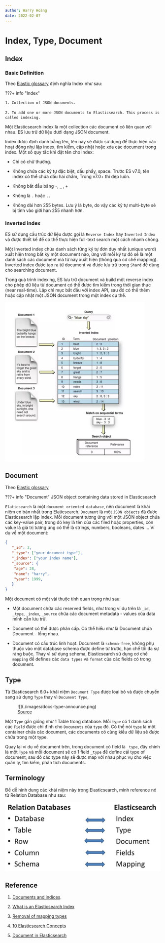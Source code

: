 ```yaml
---
author: Harry Hoang
date: 2022-02-07
---
```


# Index, Type, Document

## Index

### Basic Definition

Theo [Elastic glossary](https://www.elastic.co/guide/en/elastic-stack-glossary/current/terms.html#i-glos) định nghĩa Index như sau:

???+ info "Index"

    1. Collection of JSON documents.
  
    2. To add one or more JSON documents to Elasticsearch. This process is called indexing.


Một Elasticsearch index là một collection các document có liên quan với nhau. ES lưu trữ dữ liệu dưới dạng JSON document. 

Index được định danh bằng tên, tên này sẽ được sử dụng để thực hiện các hoạt động như lập index, tìm kiếm, cập nhật hoặc xóa các document trong index. Một số quy tắc khi đặt tên cho index:

- Chỉ có chữ thường.

- Không chứa các ký tự đặc biệt, dấu phẩy, space. Trước ES v7.0, tên index có thể chứa dấu hai chấm, Trong v7.0+ thì dẹp luôn.

- Không bắt đầu bằng `-`, `_` , `+`

- Không là `.` hoặc `..`

- Không dài hơn 255 bytes. Lưu ý là byte, do vậy các ký tự multi-byte sẽ bị tính vào giới hạn 255 nhanh hơn.

### Inverted index

ES sử dụng cấu trúc dữ liệu được gọi là `Reverse Index` hay `Inverted Index` và được thiết kế để có thể thực hiện  full-text search một cách nhanh chóng.

Một Inverted index chứa danh sách từng ký tự đơn duy nhất (unique word) xuất hiện trong bất kỳ một document nào, ứng với mỗi ký tự đó sẽ là một danh sách các document mà từ này xuất hiện (thông qua cơ chế mapping). Inverted index được tạo ra từ document và được lưu trữ trong `Shard` để dùng cho searching document.

Trong quá trình indexing, ES lưu trữ document và build một reverse index cho phép dữ liệu từ document có thể được tìm kiếm trong thời gian thực (near real-time). Lập chỉ mục bắt đầu với index API, sau đó có thể thêm hoặc cập nhật một JSON document trong một index cụ thể.

![](./images/index-docs.png)

## Document

Theo [Elastic glossary](https://www.elastic.co/guide/en/elastic-stack-glossary/current/terms.html#i-glos)

???+ info "Document"
    JSON object containing data stored in Elasticsearch

`Elaticsearch` là một `document oriented database`, nên document là khái niệm cơ bản nhất trong Elaticsearch. `Document` là một `JSON objects` đã được Elasticsearch lập index. Mỗi document tương ứng với một JSON object chứa các key-value pair, trong đó key là tên của các filed hoặc properties, còn value là giá trị tương ứng có thể là strings, numbers, booleans, dates ... Ví dụ về một document:

```json
{
   "_id": 3,
   "_type": ["your document type"],
   "_index": ["your index name"],
   "_source": {
    "age": 28,
    "name": "harry",
    "year": 1999,
   }
}
```

Một document có một vài thuộc tính quan trọng như sau:

- Một document chứa các reserved fields, như trong ví dụ trên là `_id`, `_type`, `_index`, `_source` chứa các document metadata - values của data mình cần lưu trữ.

- Document có thể được phân cấp. Có thể hiểu như là Document chứa Document - lồng nhau.

- Document có cấu trúc linh hoạt. Document là `schema-free`, không phụ thuộc vào một database schema được define từ trước, hạn chế tối đa sự ràng buộc. Thay vì sử dụng schema, Elasticsearch sử dụng cơ chế `mapping` để defines các `data types` và `format` của các fields có trong document.

## Type

Từ Elasticsearch 6.0+ khái niệm `Document Type` được loại bỏ và được chuyển sang sử dụng `Type` thay vì `Document Type`, 

<figure markdown>
  ![](./images/docs-type-announce.png)
  <figcaption> 
  <a href="https://www.elastic.co/guide/en/logstash/6.0/upgrading-logstash-6.0.html#_when_to_upgrade" target="_blank">Source</a>
  </figcaption>
</figure>

Một `Type` gần giống như 1 Table trong database. Mỗi `type` có 1 danh sách các `Field` được chỉ định cho `Documents` của `type` đó. Có thể nói `type` là một container chứa các document, các documents có cùng kiểu dữ liệu sẽ được chứa trong một type.

Quay lại ví dụ về document trên, trong document có field là `_type`, đây chính là một `Type` và mỗi document sẽ có 1 field `_type` để define cái type of document, sau đó các type này sẽ được map với nhau phục vụ cho việc quản lý, tìm kiếm, phân tích documents.

## Terminology

Để dễ hình dung các khái niệm này trong Elasticsearch, mình reference nó từ Relation Database như sau:

![](./images//summary.png)



## Reference

1. [Documents and indices](https://www.elastic.co/guide/en/elasticsearch/reference/master/documents-indices.html).

2. [What is an Elasticsearch Index](https://www.elastic.co/blog/what-is-an-elasticsearch-index)

3. [Removal of mapping types](https://www.elastic.co/guide/en/elasticsearch/reference/current/removal-of-types.html)

4. [10 Elasticsearch Concepts](https://logz.io/blog/10-elasticsearch-concepts/)

5. [Document in Elasticsearch](https://opster.com/guides/elasticsearch/glossary/elasticsearch-document/)
